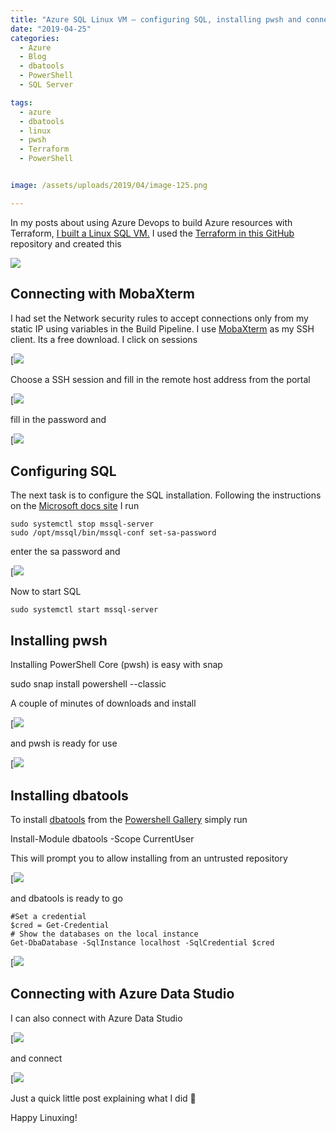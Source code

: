 ```yaml
---
title: "Azure SQL Linux VM – configuring SQL, installing pwsh and connecting and interacting with dbatools"
date: "2019-04-25" 
categories:
  - Azure
  - Blog
  - dbatools
  - PowerShell
  - SQL Server

tags:
  - azure
  - dbatools
  - linux
  - pwsh
  - Terraform
  - PowerShell


image: /assets/uploads/2019/04/image-125.png

---
```

In my posts about using Azure Devops to build Azure resources with Terraform, [I built a Linux SQL VM.](https://blog.robsewell.com/using-the-same-azure-devops-build-steps-for-terraform-with-different-pipelines-with-task-groups/) I used the [Terraform in this GitHub](https://github.com/SQLDBAWithABeard/Presentations-AzureSQLVM) repository and created this

![](https://blog.robsewell.com/assets/uploads/2019/04/image-114.png)

Connecting with MobaXterm
-------------------------

I had set the Network security rules to accept connections only from my static IP using variables in the Build Pipeline. I use [MobaXterm](https://mobaxterm.mobatek.net/) as my SSH client. Its a free download. I click on sessions

[![](https://blog.robsewell.com/assets/uploads/2019/04/image-120.png)

Choose a SSH session and fill in the remote host address from the portal

[![](https://blog.robsewell.com/assets/uploads/2019/04/image-121.png)

fill in the password and

[![](https://blog.robsewell.com/assets/uploads/2019/04/image-122.png)

Configuring SQL
---------------

The next task is to configure the SQL installation. Following the instructions on the [Microsoft docs site](https://docs.microsoft.com/en-us/azure/virtual-machines/linux/sql/provision-sql-server-linux-virtual-machine?WT.mc_id=DP-MVP-5002693) I run

    sudo systemctl stop mssql-server
    sudo /opt/mssql/bin/mssql-conf set-sa-password
enter the sa password and

[![](https://blog.robsewell.com/assets/uploads/2019/04/image-123.png)

Now to start SQL

    sudo systemctl start mssql-server

Installing pwsh
---------------

Installing PowerShell Core (pwsh) is easy with snap

   sudo snap install powershell --classic

A couple of minutes of downloads and install

[![](https://blog.robsewell.com/assets/uploads/2019/04/image-124.png)

and pwsh is ready for use

[![](https://blog.robsewell.com/assets/uploads/2019/04/image-125.png)

Installing dbatools
-------------------

To install [dbatools](http://dbatools.io) from the [Powershell Gallery](https://www.powershellgallery.com/packages/dbatools) simply run

   Install-Module dbatools -Scope CurrentUser

This will prompt you to allow installing from an untrusted repository

[![](https://blog.robsewell.com/assets/uploads/2019/04/image-126.png)

and dbatools is ready to go

    #Set a credential
    $cred = Get-Credential
    # Show the databases on the local instance
    Get-DbaDatabase -SqlInstance localhost -SqlCredential $cred


[![](https://blog.robsewell.com/assets/uploads/2019/04/image-127.png)

Connecting with Azure Data Studio
---------------------------------

I can also connect with Azure Data Studio

[![](https://blog.robsewell.com/assets/uploads/2019/04/image-128.png)

and connect

[![](https://blog.robsewell.com/assets/uploads/2019/04/image-129.png)

Just a quick little post explaining what I did 🙂

Happy Linuxing!
